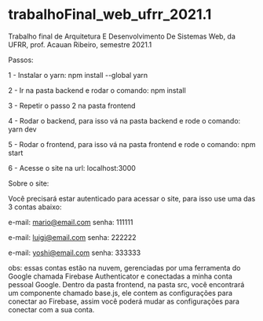 # trabalhoFinal_web_ufrr_2021.1
Trabalho final de Arquitetura E Desenvolvimento De Sistemas Web, da UFRR, prof. Acauan Ribeiro, semestre 2021.1

Passos:

1 - Instalar o yarn: npm install --global yarn

2 - Ir na pasta backend e rodar o comando: npm install

3 - Repetir o passo 2 na pasta frontend

4 - Rodar o backend, para isso vá na pasta backend e rode o comando: yarn dev

5 - Rodar o frontend, para isso vá na pasta frontend e rode o comando: npm start

6 - Acesse o site na url: localhost:3000


Sobre o site:

Você precisará estar autenticado para acessar o site, para isso use uma das 3 contas abaixo:

e-mail: mario@email.com
senha: 111111

e-mail: luigi@email.com
senha: 222222

e-mail: yoshi@email.com
senha: 333333

obs: essas contas estão na nuvem, gerenciadas por uma ferramenta do Google chamada Firebase Authenticator e conectadas a minha conta pessoal Google. Dentro da pasta frontend, na pasta src, você encontrará um componente chamado base.js, ele contem as configurações para conectar ao Firebase, assim você poderá mudar as configurações para conectar com a sua conta.

